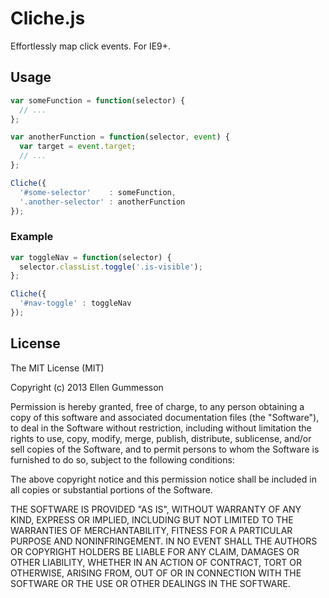 # Cliche.js

Effortlessly map click events. For IE9+.

## Usage

~~~ javascript
var someFunction = function(selector) {
  // ...
};

var anotherFunction = function(selector, event) {
  var target = event.target;
  // ...
};

Cliche({
  '#some-selector'    : someFunction,
  '.another-selector' : anotherFunction
});
~~~

### Example

~~~ javascript
var toggleNav = function(selector) {
  selector.classList.toggle('.is-visible');
};

Cliche({
  '#nav-toggle' : toggleNav
});
~~~

## License

The MIT License (MIT)

Copyright (c) 2013 Ellen Gummesson

Permission is hereby granted, free of charge, to any person obtaining a copy
of this software and associated documentation files (the "Software"), to deal
in the Software without restriction, including without limitation the rights
to use, copy, modify, merge, publish, distribute, sublicense, and/or sell
copies of the Software, and to permit persons to whom the Software is
furnished to do so, subject to the following conditions:

The above copyright notice and this permission notice shall be included in
all copies or substantial portions of the Software.

THE SOFTWARE IS PROVIDED "AS IS", WITHOUT WARRANTY OF ANY KIND, EXPRESS OR
IMPLIED, INCLUDING BUT NOT LIMITED TO THE WARRANTIES OF MERCHANTABILITY,
FITNESS FOR A PARTICULAR PURPOSE AND NONINFRINGEMENT. IN NO EVENT SHALL THE
AUTHORS OR COPYRIGHT HOLDERS BE LIABLE FOR ANY CLAIM, DAMAGES OR OTHER
LIABILITY, WHETHER IN AN ACTION OF CONTRACT, TORT OR OTHERWISE, ARISING FROM,
OUT OF OR IN CONNECTION WITH THE SOFTWARE OR THE USE OR OTHER DEALINGS IN
THE SOFTWARE.
